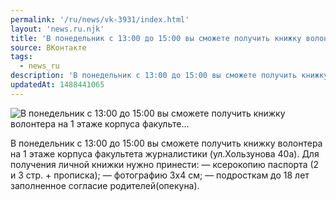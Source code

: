 ```yaml
---
permalink: '/ru/news/vk-3931/index.html'
layout: 'news.ru.njk'
title: 'В понедельник с 13:00 до 15:00 вы сможете получить книжку волонтера на 1 этаже корпуса факульте…'
source: ВКонтакте
tags:
  - news_ru
description: 'В понедельник с 13:00 до 15:00 вы сможете получить книжку волонтера на 1 этаже корпуса факульте…'
updatedAt: 1488441065
---
```

![В понедельник с 13:00 до 15:00 вы сможете получить книжку волонтера на 1 этаже корпуса факульте…](https://sun9-41.userapi.com/impf/c639123/v639123484/c651/1iBJKK2v85k.jpg?size=900x476&quality=96&proxy=1&sign=5508070f1ae2cceee5878c0fbbda7878&c_uniq_tag=-YE8w6uHOac277LA1S70cX9-toH9itMFaHXQLTLr2BU&type=album)

В понедельник с 13:00 до 15:00 вы сможете получить книжку волонтера на 1 этаже корпуса факультета журналистики (ул.Хользунова 40а). Для получения личной книжки нужно принести:
— ксерокопию паспорта (2 и 3 стр. + прописка);
— фотографию 3х4 см;
— подросткам до 18 лет заполненное согласие родителей(опекуна).
